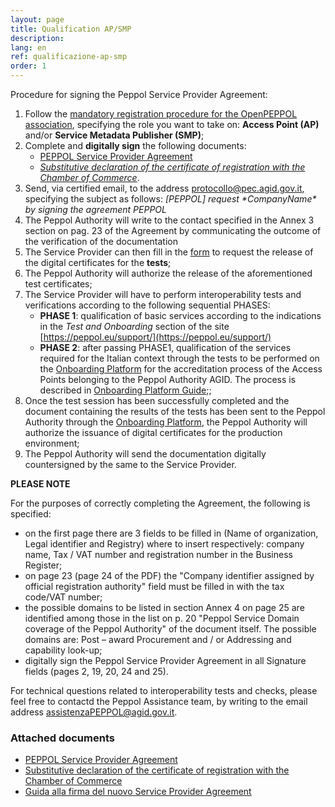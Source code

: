 ```yaml
---
layout: page
title: Qualification AP/SMP
description:
lang: en
ref: qualificazione-ap-smp
order: 1
---
```


Procedure for signing the Peppol Service Provider Agreement:

1. Follow the [mandatory registration procedure for the OpenPEPPOL association](https://peppol.eu/get-involved/join-openpeppol), specifying the role you want to take on: **Access Point (AP)** and/or **Service Metadata Publisher (SMP)**;
2. Complete and **digitally sign** the following documents:
      - [PEPPOL Service Provider Agreement](/attachments/PeppolServiceProviderAgreement_V_1_1.pdf)
      - [_Substitutive declaration of the certificate of registration with the Chamber of Commerce_](/attachments/dichirazione_rea_compilabile_rev201812.pdf).
3. Send, via certified email, to the address [protocollo@pec.agid.gov.it](mailto:protocollo@pec.agid.gov.it), specifying the subject as follows: _[PEPPOL] request \*CompanyName\* by signing the agreement PEPPOL_
4. The Peppol Authority will write to the contact specified in the Annex 3 section on pag. 23 of the Agreement by communicating the outcome of the verification of the documentation
5. The Service Provider can then fill in the [form](https://openpeppol.atlassian.net/servicedesk/customer/portal/1/create/13) to request the release of the digital certificates for the **tests**;
6. The Peppol Authority will authorize the release of the aforementioned test certificates;
7. The Service Provider will have to perform interoperability tests and verifications according to the following sequential PHASES:
    - **PHASE 1**: qualification of basic services according to the indications in the *Test and Onboarding* section of the site [https://peppol.eu/support/](https://peppol.eu/support/)
    - **PHASE 2**: after passing PHASE1, qualification of the services required for the Italian context through the tests to be performed on the <a href="https://peppol-onboarding.agid.gov.it/piattaforma-onboarding/" data-proofer-ignore>Onboarding Platform</a> for the accreditation process of the Access Points belonging to the Peppol Authority AGID. The process is described in [Onboarding Platform Guide](https://peppol-docs.agid.gov.it/manuali_utente/onboarding);;
8. Once the test session has been successfully completed and the document containing the results of the tests has been sent to the Peppol Authority through the <a href="https://peppol-onboarding.agid.gov.it/piattaforma-onboarding/" data-proofer-ignore>Onboarding Platform</a>, the Peppol Authority will authorize the issuance of digital certificates for the production environment;
9. The Peppol Authority will send the documentation digitally countersigned by the same to the Service Provider.

**PLEASE NOTE**
 
 For the purposes of correctly completing the Agreement, the following is specified:
   - on the first page there are 3 fields to be filled in (Name of organization, Legal identifier and Registry) where to insert respectively: company name, Tax / VAT number and registration number in the Business Register;
   - on page 23 (page 24 of the PDF) the "Company identifier assigned by official registration authority" field must be filled in with the tax code/VAT number;
   - the possible domains to be listed in section Annex 4 on page 25 are identified among those in the list on p. 20 "Peppol Service Domain coverage of the Peppol Authority" of the document itself. The possible domains are: Post – award Procurement and / or Addressing and capability look-up;
   - digitally sign the Peppol Service Provider Agreement in all Signature fields (pages 2, 19, 20, 24 and 25).

For technical questions related to interoperability tests and checks, please feel free to contactd the Peppol Assistance team, by writing to the email address [assistenzaPEPPOL@agid.gov.it](mailto:assistenzaPEPPOL@agid.gov.it).

### Attached documents

- [PEPPOL Service Provider Agreement](/attachments/PeppolServiceProviderAgreement_V_1_1.pdf)
- [Substitutive declaration of the certificate of registration with the Chamber of Commerce](/attachments/dichirazione_rea_compilabile_rev201812.pdf)
- [Guida alla firma del nuovo Service Provider Agreement](/attachments/Guide_signing_agreement_V_1_0.pdf)
